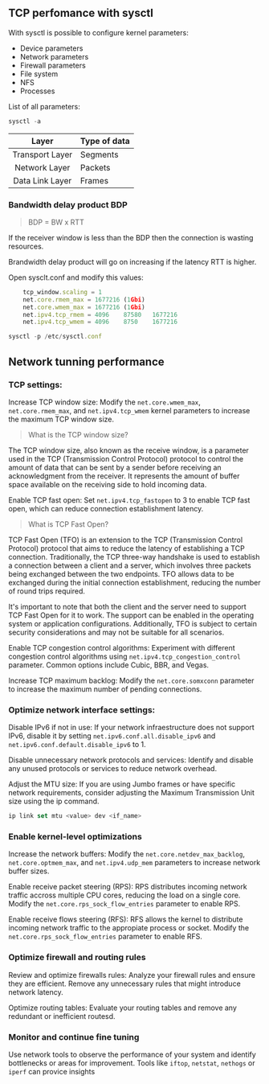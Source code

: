 ## TCP perfomance with sysctl

With sysctl is possible to configure kernel parameters:

- Device parameters         
- Network parameters
- Firewall parameters   
- File system
- NFS
- Processes

List of all parameters:

```js
sysctl -a
```


| Layer | Type of data |
|:---------------:|----------|
| Transport Layer | Segments |
| Network Layer   | Packets  |
| Data Link Layer | Frames   |

### Bandwidth delay product BDP

> BDP = BW x RTT

If the receiver window is less than the BDP then the connection is wasting resources.

Brandwidth delay product will go on increasing if the latency RTT is higher.

Open sysclt.conf and modify this values:

```js
    tcp_window.scaling = 1
    net.core.rmem_max = 1677216 (1Gbi)
    net.core.wmem_max = 1677216 (1Gbi)
    net.ipv4.tcp_rmem = 4096    87580   1677216
    net.ipv4.tcp_wmem = 4096    8750    1677216
```

```js
sysctl -p /etc/sysctl.conf
```


## Network tunning performance

### TCP settings:

Increase TCP window size: Modify the `net.core.wmem_max`, `net.core.rmem_max`, and `net.ipv4.tcp_wmem` kernel parameters to increase the maximum TCP window size.

> What is the TCP window size?

The TCP window size, also known as the receive window, is a parameter used in the TCP (Transmission Control Protocol) protocol to control the amount of data that can be sent by a sender before receiving an acknowledgment from the receiver. It represents the amount of buffer space available on the receiving side to hold incoming data.

Enable TCP fast open: Set `net.ipv4.tcp_fastopen` to 3 to enable TCP fast open, which can reduce connection establishment latency.

> What is TCP Fast Open?

TCP Fast Open (TFO) is an extension to the TCP (Transmission Control Protocol) protocol that aims to reduce the latency of establishing a TCP connection. Traditionally, the TCP three-way handshake is used to establish a connection between a client and a server, which involves three packets being exchanged between the two endpoints. TFO allows data to be exchanged during the initial connection establishment, reducing the number of round trips required.

It's important to note that both the client and the server need to support TCP Fast Open for it to work. The support can be enabled in the operating system or application configurations. Additionally, TFO is subject to certain security considerations and may not be suitable for all scenarios.

Enable TCP congestion control algorithms: Experiment with different congestion control algorithms using `net.ipv4.tcp_congestion_control` parameter. Common options include Cubic, BBR, and Vegas.

Increase TCP maximum backlog: Modify the `net.core.somxconn` parameter to increase the maximum number of pending connections.

### Optimize network interface settings:

Disable IPv6 if not in use: If your network infraestructure does not support IPv6, disable it by setting `net.ipv6.conf.all.disable_ipv6` and `net.ipv6.conf.default.disable_ipv6` to 1.

Disable unnecessary network protocols and services: Identify and disable any unused protocols or services to reduce network overhead.

Adjust the MTU size: If you are using Jumbo frames or have specific network requirements, consider adjusting the Maximum Transmission Unit size using the ip command. 

```js
ip link set mtu <value> dev <if_name>
```

### Enable kernel-level optimizations

Increase the network buffers: Modify the `net.core.netdev_max_backlog`, `net.core.optmem_max`, and `net.ipv4.udp_mem` parameters to increase network buffer sizes.

Enable receive packet steering (RPS): RPS distributes incoming network traffic accross multiple CPU cores, reducing the load on a single core. Modify the `net.core.rps_sock_flow_entries` parameter to enable RPS.

Enable receive flows steering (RFS): RFS allows the kernel to distribute incoming network traffic to the appropiate process or socket. Modify the `net.core.rps_sock_flow_entries` parameter to enable RFS.

### Optimize firewall and routing rules

Review and optimize firewalls rules: Analyze your firewall rules and ensure they are efficient. Remove any unnecessary rules that might introduce network latency.

Optimize routing tables: Evaluate your routing tables and remove any redundant or inefficient routesd.

### Monitor and continue fine tuning

Use network tools to observe the performance of your system and identify bottlenecks or areas for improvement. Tools like `iftop`, `netstat`, `nethogs` or `iperf` can provice insights